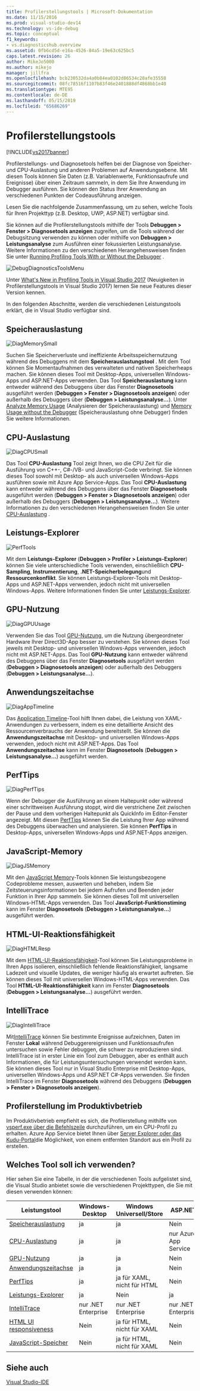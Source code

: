 ```yaml
---
title: Profilerstellungstools | Microsoft-Dokumentation
ms.date: 11/15/2016
ms.prod: visual-studio-dev14
ms.technology: vs-ide-debug
ms.topic: conceptual
f1_keywords:
- vs.diagnosticshub.overview
ms.assetid: 0fb6cd5d-e16a-4526-84a5-19e63c625bc5
caps.latest.revision: 26
author: MikeJo5000
ms.author: mikejo
manager: jillfra
ms.openlocfilehash: bcb230532da4a0b84ea0102d86534c28afe35558
ms.sourcegitcommit: 08fc78516f1107b83f46e2401888df4868bb1e40
ms.translationtype: MTE95
ms.contentlocale: de-DE
ms.lasthandoff: 05/15/2019
ms.locfileid: "65686269"
---
```

# <a name="profiling-tools"></a>Profilerstellungstools
[!INCLUDE[vs2017banner](../includes/vs2017banner.md)]

Profilerstellungs- und Diagnosetools helfen bei der Diagnose von Speicher- und CPU-Auslastung und anderen Problemen auf Anwendungsebene. Mit diesen Tools können Sie Daten (z.B. Variablenwerte, Funktionsaufrufe und Ereignisse) über einen Zeitraum sammeln, in dem Sie Ihre Anwendung im Debugger ausführen. Sie können den Status Ihrer Anwendung an verschiedenen Punkten der Codeausführung anzeigen.  
  
 Lesen Sie die nachfolgende Zusammenfassung, um zu sehen, welche Tools für Ihren Projekttyp (z.B. Desktop, UWP, ASP.NET) verfügbar sind.  
  
 Sie können auf die Profilerstellungstools mithilfe der Tools **Debuggen &gt; Fenster &gt; Diagnosetools anzeigen** zugreifen, um die Tools während der Debugsitzung verwenden zu können oder mithilfe von **Debuggen &gt; Leistungsanalyse** zum Ausführen einer fokussierten Leistungsanalyse.  Weitere Informationen zu den verschiedenen Herangehensweisen finden Sie unter [Running Profiling Tools With or Without the Debugger](../profiling/running-profiling-tools-with-or-without-the-debugger.md) .  
  
 ![DebugDiagnosticsToolsMenu](../profiling/media/debugdiagnosticstoolsmenu.png "DebugDiagnosticsToolsMenu")  
  
 Unter [What's New in Profiling Tools in Visual Studio 2017](../profiling/what-s-new-in-profiling-tools.md) (Neuigkeiten in Profilerstellungstools in Visual Studio 2017) lernen Sie neue Features dieser Version kennen.  
  
 In den folgenden Abschnitte, werden die verschiedenen Leistungstools erklärt, die in Visual Studio verfügbar sind.  
  
## <a name="memory-usage"></a>Speicherauslastung  
 ![DiagMemorySmall](../profiling/media/diagmemorysmall.png "DiagMemorySmall")  
  
 Suchen Sie Speicherverluste und ineffiziente Arbeitsspeichernutzung während des Debuggens mit dem **Speicherauslastungstool** . Mit dem Tool können Sie Momentaufnahmen des verwalteten und nativen Speicherheaps machen. Sie können dieses Tool mit Desktop-Apps, universellen Windows-Apps und ASP.NET-Apps verwenden. Das Tool **Speicherauslastung** kann entweder während des Debuggens über das Fenster **Diagnosetools** ausgeführt werden (**Debuggen &gt; Fenster &gt; Diagnosetools anzeigen**) oder außerhalb des Debuggers über (**Debuggen &gt; Leistungsanalyse...**). Unter [Analyze Memory Usage](../profiling/memory-usage.md) (Analysieren der Speicherauslastung) und [Memory Usage without the Debugger](https://msdn.microsoft.com/library/8883bc5f-df86-4f84-aa2b-a21150f499b0) (Speicherauslastung ohne Debugger) finden Sie weitere Informationen.  
  
## <a name="cpu-usage"></a>CPU-Auslastung  
 ![DiagCPUSmall](../profiling/media/diagcpusmall.png "DiagCPUSmall")  
  
 Das Tool **CPU-Auslastung** Tool zeigt Ihnen, wo die CPU Zeit für die Ausführung von C++-, C#-/VB- und JavaScript-Code verbringt.  Sie können dieses Tool sowohl mit Desktop- als auch universellen Windows-Apps ausführen sowie mit Azure App Service-Apps. Das Tool **CPU-Auslastung** kann entweder während des Debuggens über das Fenster **Diagnosetools** ausgeführt werden (**Debuggen &gt; Fenster &gt; Diagnosetools anzeigen**) oder außerhalb des Debuggers (**Debuggen &gt; Leistungsanalyse...**). Weitere Informationen zu den verschiedenen Herangehensweisen finden Sie unter [CPU-Auslastung](../profiling/cpu-usage.md) .  
  
## <a name="performance-explorer"></a>Leistungs-Explorer  
 ![PerfTools](../profiling/media/perftools.png "PerfTools")  
  
 Mit dem **Leistungs-Explorer** (**Debuggen &gt; Profiler &gt; Leistungs-Explorer**) können Sie viele unterschiedliche Tools verwenden, einschließlich **CPU-Sampling**,  **Instrumentierung**, **.NET-Speicherbelegung**und **Ressourcenkonflikt**. Sie können Leistungs-Explorer-Tools mit Desktop-Apps und ASP.NET-Apps verwenden, jedoch nicht mit universellen Windows-Apps. Weitere Informationen finden Sie unter [Leistungs-Explorer](../profiling/performance-explorer.md).  
  
## <a name="gpu-usage"></a>GPU-Nutzung  
 ![DiagGPUUsage](../profiling/media/diaggpuusage.png "DiagGPUUsage")  
  
 Verwenden Sie das Tool [GPU-Nutzung](../debugger/gpu-usage.md), um die Nutzung übergeordneter Hardware Ihrer Direct3D-App besser zu verstehen. Sie können dieses Tool jeweils mit Desktop- und universellen Windows-Apps verwenden, jedoch nicht mit ASP.NET-Apps. Das Tool **GPU-Nutzung** kann entweder während des Debuggens über das Fenster **Diagnosetools** ausgeführt werden (**Debuggen &gt; Diagnosetools anzeigen**) oder außerhalb des Debuggers (**Debuggen &gt; Leistungsanalyse...**).  
  
## <a name="application-timeline"></a>Anwendungszeitachse  
 ![DiagAppTimeline](../profiling/media/diagapptimeline.png "DiagAppTimeline")  
  
 Das [Application Timeline](../profiling/application-timeline.md)-Tool hilft Ihnen dabei, die Leistung von XAML-Anwendungen zu verbessern, indem es eine detaillierte Ansicht des Ressourcenverbrauchs der Anwendung bereitstellt. Sie können die **Anwendungszeitachse** mit Desktop- und universellen Windows-Apps verwenden, jedoch nicht mit ASP.NET-Apps. Das Tool **Anwendungszeitachse** kann im Fenster **Diagnosetools** (**Debuggen &gt; Leistungsanalyse...**) ausgeführt werden.  
  
## <a name="perftips"></a>PerfTips  
 ![DiagPerfTips](../profiling/media/diagperftips.png "DiagPerfTips")  
  
 Wenn der Debugger die Ausführung an einem Haltepunkt oder während einer schrittweisen Ausführung stoppt, wird die verstrichene Zeit zwischen der Pause und dem vorherigen Haltepunkt als QuickInfo im Editor-Fenster angezeigt. Mit diesen [PerfTips](../profiling/perftips.md) können Sie die Leistung Ihrer App während des Debuggens überwachen und analysieren. Sie können **PerfTips** in Desktop-Apps, universellen Windows-Apps und ASP.NET-Apps anzeigen.  
  
## <a name="javascript-memory"></a>JavaScript-Memory  
 ![DiagJSMemory](../profiling/media/diagjsmemory.png "DiagJSMemory")  
  
 Mit den [JavaScript Memory](../profiling/javascript-memory.md)-Tools können Sie leistungsbezogene Codeprobleme messen, auswerten und beheben, indem Sie Zeitsteuerungsinformationen bei jedem Aufrufen und Beenden jeder Funktion in Ihrer App sammeln. Sie können dieses Toll mit universellen Windows-HTML-Apps verwenden. Das Tool **JavaScript-Funktionstiming** kann im Fenster **Diagnosetools** (**Debuggen &gt; Leistungsanalyse...**) ausgeführt werden.  
  
## <a name="html-ui-responsiveness"></a>HTML-UI-Reaktionsfähigkeit  
 ![DiagHTMLResp](../profiling/media/diaghtmlresp.png "DiagHTMLResp")  
  
 Mit dem [HTML-UI-Reaktionsfähigkeit](../profiling/html-ui-responsiveness.md)-Tool können Sie Leistungsprobleme in Ihren Apps isolieren, einschließlich fehlende Reaktionsfähigkeit, langsame Ladezeit und visuelle Updates, die weniger häufig als erwartet auftreten. Sie können dieses Toll mit universellen Windows-HTML-Apps verwenden. Das Tool **HTML-UI-Reaktionsfähigkeit** kann im Fenster **Diagnosetools** (**Debuggen &gt; Leistungsanalyse...**) ausgeführt werden.  
  
## <a name="intellitrace"></a>IntelliTrace  
 ![DiagIntelliTrace](../profiling/media/diagintellitrace.png "DiagIntelliTrace")  
  
 Mit[IntelliTrace](../debugger/intellitrace.md) können Sie bestimmte Ereignisse aufzeichnen, Daten im Fenster **Lokal** während Debuggerereignissen und Funktionsaufrufen untersuchen sowie Fehler debuggen, die schwer zu reproduzieren sind.  IntelliTrace ist in erster Linie ein Tool zum Debuggen, aber es enthält auch Informationen, die für Leistungsuntersuchungen verwendet werden kann. Sie können dieses Tool nur in Visual Studio Enterprise mit Desktop-Apps, universellen Windows-Apps und ASP.NET C#-Apps verwenden. Sie finden IntelliTrace im Fenster **Diagnosetools** während des Debuggens (**Debuggen &gt; Fenster &gt; Diagnosetools anzeigen**).  
  
## <a name="profiling-in-production"></a>Profilerstellung im Produktivbetrieb  
 Im Produktivbetrieb empfiehlt es sich, die Profilerstellung mithilfe von [vsperf.exe über die Befehlszeile](../profiling/using-the-profiling-tools-from-the-command-line.md) durchzuführen, um ein CPU-Profil zu erhalten. Azure App Service bietet Ihnen über [Server Explorer oder das Kudu-Portal](https://azure.microsoft.com/blog/remote-profiling-support-in-azure-app-service/)die Möglichkeit, von einem entfernten Standort aus ein Profil zu erstellen.  
  
## <a name="which-tool-should-i-use"></a>Welches Tool soll ich verwenden?  
 Hier sehen Sie eine Tabelle, in der die verschiedenen Tools aufgelistet sind, die Visual Studio anbietet sowie die verschiedenen Projekttypen, die Sie mit diesen verwenden können:  
  
|Leistungstool|Windows-Desktop|Windows Universell/Store|ASP.NET|  
|----------------------|---------------------|------------------------------|-------------|  
|[Speicherauslastung](../profiling/memory-usage.md)|ja|ja|Nein|  
|[CPU-Auslastung](../profiling/cpu-usage.md)|ja|ja|nur Azure App Service|  
|[GPU-Nutzung](../debugger/gpu-usage.md)|ja|ja|Nein|  
|[Anwendungszeitachse](../profiling/application-timeline.md)|ja|ja|Nein|  
|[PerfTips](../profiling/perftips.md)|ja|ja für XAML, nicht für HTML|Nein|  
|[Leistungs-Explorer](../profiling/performance-explorer.md)|ja|Nein|ja|  
|[IntelliTrace](../debugger/intellitrace.md)|nur .NET Enterprise|nur .NET Enterprise|nur .NET Enterprise|  
|[HTML UI responsiveness](../profiling/html-ui-responsiveness.md)|Nein|ja für HTML, nicht für XAML|Nein|  
|[JavaScript-Speicher](../profiling/javascript-memory.md)|Nein|ja für HTML, nicht für XAML|Nein|  
  
## <a name="see-also"></a>Siehe auch  
 [Visual Studio-IDE](../ide/visual-studio-ide.md)
